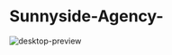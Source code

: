 # Sunnyside-Agency-
![desktop-preview](https://user-images.githubusercontent.com/125037114/235669458-54209cd6-d750-425c-a399-8e590e1012a2.jpg)
